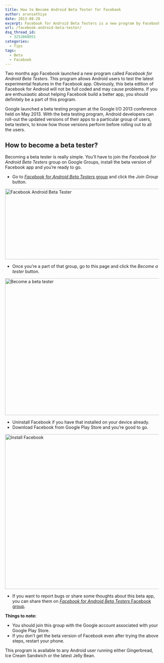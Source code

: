 ```yaml
---
title: How to Become Android Beta Tester for Facebook
author: arunsathiya
date: 2013-08-20
excerpt: Facebook for Android Beta Testers is a new program by Facebook that lets Android users to try the beta version. You can get the latest experimental features
url: /facebook-android-beta-tester/
dsq_thread_id:
  - 3252860051
categories:
  - Tips
tags:
  - Beta
  - Facebook
---
```

Two months ago Facebook launched a new program called *Facebook for Android Beta Testers*. This program allows Android users to test the latest experimental features in the Facebook app. Obviously, this beta edition of Facebook for Android will not be full coded and may cause problems. If you are enthusiastic about helping Facebook build a better app, you should definitely be a part of this program.

Google launched a beta testing program at the Google I/O 2013 conference held on May 2013. With the beta testing program, Android developers can roll-out the updated versions of their apps to a particular group of users, beta testers, to know how those versions perform before rolling out to all the users.

## How to become a beta tester?

Becoming a beta tester is really simple. You&#8217;ll have to join the *Facebook for Android Beta Testers* group on Google Groups, install the beta version of Facebook app and you&#8217;re ready to go.

  * Go to <a href="https://groups.google.com/forum/#!forum/facebook-for-android-beta-testers" onclick="_gaq.push(['_trackEvent', 'outbound-article', 'https://groups.google.com/forum/#!forum/facebook-for-android-beta-testers', 'Facebook for Android Beta Testers group']);" title="Facebook for Android Beta Testers group"><em>Facebook for Android Beta Testers</em> group</a> and click the *Join Group* button.

[<img class="aligncenter size-full wp-image-77174" alt="Facebook Android Beta Tester" src="http://cdn.devilsworkshop.org/files/2013/08/Facebook-Android-Beta-Tester.png" width="527" height="231" />][1]

  * Once you&#8217;re a part of that group, go to this page and click the *Become a tester* button.

[<img class="aligncenter size-medium wp-image-77175" alt="Become a beta tester" src="http://cdn.devilsworkshop.org/files/2013/08/Become-a-beta-tester-600x448.png" width="600" height="448" />][2]

  * Uninstall Facebook if you have that installed on your device already.
  * Download Facebook from Google Play Store and you&#8217;re good to go.

[<img class="aligncenter size-medium wp-image-77173" alt="Install Facebook" src="http://cdn.devilsworkshop.org/files/2013/08/Install-Facebook-600x507.png" width="600" height="507" />][3]

  * If you want to report bugs or share some thoughts about this beta app, you can share them on <a href="https://www.facebook.com/groups/androidbetatesters/" onclick="_gaq.push(['_trackEvent', 'outbound-article', 'https://www.facebook.com/groups/androidbetatesters/', 'Facebook for Android Beta Testers Facebook group']);" title="Facebook Group"><em>Facebook for Android Beta Testers</em> Facebook group</a>.

**Things to note:**

  * You should join this group with the Google account associated with your Google Play Store.
  * If you don&#8217;t get the beta version of Facebook even after trying the above steps, restart your phone.

This program is available to any Android user running either Gingerbread, Ice Cream Sandwich or the latest Jelly Bean.

 [1]: http://cdn.devilsworkshop.org/files/2013/08/Facebook-Android-Beta-Tester.png
 [2]: http://cdn.devilsworkshop.org/files/2013/08/Become-a-beta-tester.png
 [3]: http://cdn.devilsworkshop.org/files/2013/08/Install-Facebook.png

